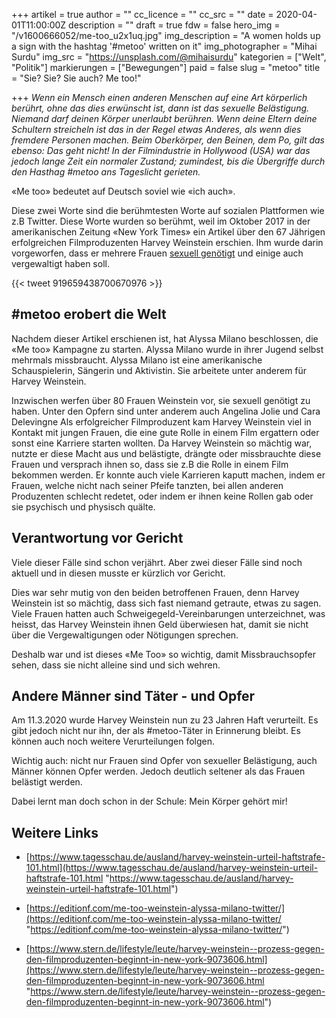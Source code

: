 +++
artikel = true
author = ""
cc_licence = ""
cc_src = ""
date = 2020-04-01T11:00:00Z
description = ""
draft = true
fdw = false
hero_img = "/v1600666052/me-too_u2x1uq.jpg"
img_description = "A women holds up a sign with the hashtag '#metoo' written on it"
img_photographer = "Mihai Surdu"
img_src = "https://unsplash.com/@mihaisurdu"
kategorien = ["Welt", "Politik"]
markierungen = ["Bewegungen"]
paid = false
slug = "metoo"
title = "Sie? Sie? Sie auch? Me too!"

+++
_Wenn ein Mensch einen anderen Menschen auf eine Art körperlich berührt, ohne das dies erwünscht ist, dann ist das sexuelle Belästigung. Niemand darf deinen Körper unerlaubt berühren. Wenn deine Eltern deine Schultern streicheln ist das in der Regel etwas Anderes, als wenn dies fremdere Personen machen. Beim Oberkörper, den Beinen, dem Po, gilt das ebenso: Das geht nicht! In der Filmindustrie in Hollywood (USA) war das jedoch lange Zeit ein normaler Zustand; zumindest, bis die Übergriffe durch den Hasthag #metoo ans Tageslicht gerieten._

«Me too» bedeutet auf Deutsch soviel wie «ich auch».

Diese zwei Worte sind die berühmtesten Worte auf sozialen Plattformen wie z.B Twitter. Diese Worte wurden so berühmt, weil im Oktober 2017 in der amerikanischen Zeitung «New York Times» ein Artikel über den 67 Jährigen erfolgreichen Filmproduzenten Harvey Weinstein erschien. Ihm wurde darin vorgeworfen, dass er mehrere Frauen [sexuell genötigt](https://www.chinderzytig.ch/faq) und einige auch vergewaltigt haben soll.

{{< tweet 919659438700670976 >}}

## #metoo erobert die Welt

Nachdem dieser Artikel erschienen ist, hat Alyssa Milano beschlossen, die «Me too» Kampagne zu starten. Alyssa Milano wurde in ihrer Jugend selbst mehrmals missbraucht. Alyssa Milano ist eine amerikanische Schauspielerin, Sängerin und Aktivistin. Sie arbeitete unter anderem für Harvey Weinstein.

Inzwischen werfen über 80 Frauen Weinstein vor, sie sexuell genötigt zu haben. Unter den Opfern sind unter anderem auch Angelina Jolie und Cara Delevingne Als erfolgreicher Filmproduzent kam Harvey Weinstein viel in Kontakt mit jungen Frauen, die eine gute Rolle in einem Film ergattern oder sonst eine Karriere starten wollten. Da Harvey Weinstein so mächtig war, nutzte er diese Macht aus und belästigte, drängte oder missbrauchte diese Frauen und versprach ihnen so, dass sie z.B die Rolle in einem Film bekommen werden. Er konnte auch viele Karrieren kaputt machen, indem er Frauen, welche nicht nach seiner Pfeife tanzten, bei allen anderen Produzenten schlecht redetet, oder indem er ihnen keine Rollen gab oder sie psychisch und physisch quälte.

## Verantwortung vor Gericht

Viele dieser Fälle sind schon verjährt. Aber zwei dieser Fälle sind noch aktuell und in diesen musste er kürzlich vor Gericht.

Dies war sehr mutig von den beiden betroffenen Frauen, denn Harvey Weinstein ist so mächtig, dass sich fast niemand getraute, etwas zu sagen. Viele Frauen hatten auch Schweigegeld-Vereinbarungen unterzeichnet, was heisst, das Harvey Weinstein ihnen Geld überwiesen hat, damit sie nicht über die Vergewaltigungen oder Nötigungen sprechen.

Deshalb war und ist dieses «Me Too» so wichtig, damit Missbrauchsopfer sehen, dass sie nicht alleine sind und sich wehren.

## Andere Männer sind Täter - und Opfer

Am 11.3.2020 wurde Harvey Weinstein nun zu 23 Jahren Haft verurteilt. Es gibt jedoch nicht nur ihn, der als #metoo-Täter in Erinnerung bleibt. Es können auch noch weitere Verurteilungen folgen.

Wichtig auch: nicht nur Frauen sind Opfer von sexueller Belästigung, auch Männer können Opfer werden. Jedoch deutlich seltener als das Frauen belästigt werden.

Dabei lernt man doch schon in der Schule: Mein Körper gehört mir!

## Weitere Links

* [https://www.tagesschau.de/ausland/harvey-weinstein-urteil-haftstrafe-101.html](https://www.tagesschau.de/ausland/harvey-weinstein-urteil-haftstrafe-101.html "https://www.tagesschau.de/ausland/harvey-weinstein-urteil-haftstrafe-101.html")


* [https://editionf.com/me-too-weinstein-alyssa-milano-twitter/](https://editionf.com/me-too-weinstein-alyssa-milano-twitter/ "https://editionf.com/me-too-weinstein-alyssa-milano-twitter/")


* [https://www.stern.de/lifestyle/leute/harvey-weinstein--prozess-gegen-den-filmproduzenten-beginnt-in-new-york-9073606.html](https://www.stern.de/lifestyle/leute/harvey-weinstein--prozess-gegen-den-filmproduzenten-beginnt-in-new-york-9073606.html "https://www.stern.de/lifestyle/leute/harvey-weinstein--prozess-gegen-den-filmproduzenten-beginnt-in-new-york-9073606.html")